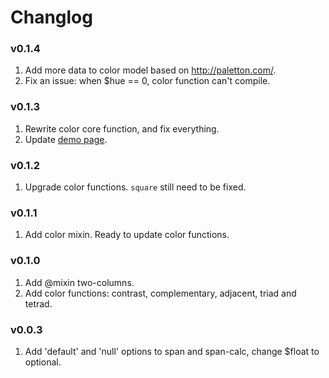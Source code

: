 <h1>Changlog</h1>

<h3>v0.1.4</h3>
<ol>
  <li>Add more data to color model based on <a href="http://paletton.com/" target="_blank">http://paletton.com/</a>.</li>
  <li>Fix an issue: when $hue == 0, color function can't compile.</li>
</ol>

<h3>v0.1.3</h3>
<ol>
  <li>Rewrite color core function, and fix everything.</li>
  <li>Update <a href="http://designdev.christianpost.com/develop/docs/" target="_blank">demo page</a>.</li>
</ol>

<h3>v0.1.2</h3>
<ol>
  <li>Upgrade color functions. <code>square</code> still need to be fixed.</li>
</ol>

<h3>v0.1.1</h3>
<ol>
  <li>Add color mixin. Ready to update color functions.</li>
</ol>

<h3>v0.1.0</h3>
<ol>
  <li>Add @mixin two-columns.</li>
  <li>Add color functions: contrast, complementary, adjacent, triad and tetrad.</li>
</ol>

<h3>v0.0.3</h3>
<ol>
  <li>Add 'default' and 'null' options to span and span-calc, change $float to optional.</li>
</ol>